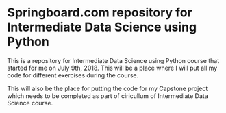 # Springboard.com repository for Intermediate Data Science using Python

This is a repository for Intermediate Data Science using Python course that started for me on July 9th, 2018. This will be a place where I will put all my code for different exercises during the course.

This will also be the place for putting the code for my Capstone project which needs to be completed as part of ciricullum of Intermediate Data Science course.
